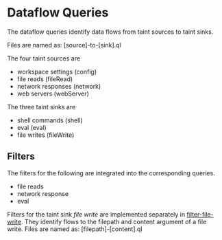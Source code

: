 # Dataflow Queries

The dataflow queries identify data flows from taint sources to taint sinks.  

Files are named as: [source]-to-[sink].ql  

The four taint sources are  
- workspace settings (config)
- file reads (fileRead)
- network responses (network)
- web servers (webServer)  

The three taint sinks are  
- shell commands (shell)
- eval (eval)
- file writes (fileWrite)

## Filters

The filters for the following are integrated into the corresponding queries.  
- file reads
- network response
- eval

Filters for the taint sink *file write* are implemented separately in [filter-file-write](./filter-file-write/). They identify flows to the filepath and content argument of a file write. Files are named as: [filepath]-[content].ql
